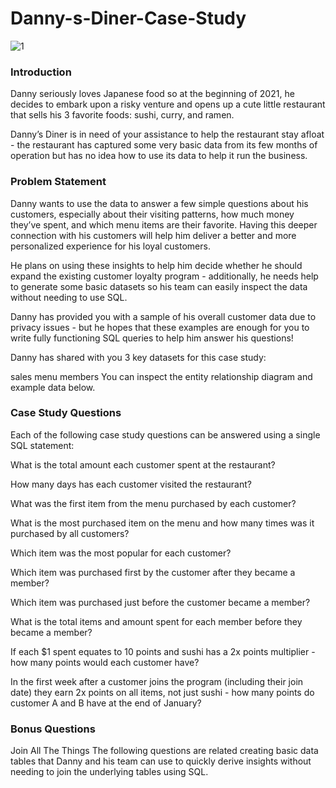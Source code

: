 # Danny-s-Diner-Case-Study

![1](https://github.com/AdhamAbdo/Danny-s-Diner-Case-Study/assets/74153630/6cb8ee38-974f-4b39-9931-0732f65c975e)

### Introduction
Danny seriously loves Japanese food so at the beginning of 2021, he decides to embark upon a risky venture and opens up a cute little restaurant that sells his 3 favorite foods: sushi, curry, and ramen.

Danny’s Diner is in need of your assistance to help the restaurant stay afloat - the restaurant has captured some very basic data from its few months of operation but has no idea how to use its data to help it run the business.

### Problem Statement
Danny wants to use the data to answer a few simple questions about his customers, especially about their visiting patterns, how much money they’ve spent, and which menu items are their favorite. Having this deeper connection with his customers will help him deliver a better and more personalized experience for his loyal customers.

He plans on using these insights to help him decide whether he should expand the existing customer loyalty program - additionally, he needs help to generate some basic datasets so his team can easily inspect the data without needing to use SQL.

Danny has provided you with a sample of his overall customer data due to privacy issues - but he hopes that these examples are enough for you to write fully functioning SQL queries to help him answer his questions!

Danny has shared with you 3 key datasets for this case study:

sales
menu
members
You can inspect the entity relationship diagram and example data below.

### Case Study Questions
Each of the following case study questions can be answered using a single SQL statement:

What is the total amount each customer spent at the restaurant?

How many days has each customer visited the restaurant?

What was the first item from the menu purchased by each customer?

What is the most purchased item on the menu and how many times was it purchased by all customers?

Which item was the most popular for each customer?

Which item was purchased first by the customer after they became a member?

Which item was purchased just before the customer became a member?

What is the total items and amount spent for each member before they became a member?

If each $1 spent equates to 10 points and sushi has a 2x points multiplier - how many points would each customer have?

In the first week after a customer joins the program (including their join date) they earn 2x points on all items, not just sushi - how many points do customer A and B have 
at the end of January?


### Bonus Questions
Join All The Things
The following questions are related creating basic data tables that Danny and his team can use to quickly derive insights without needing to join the underlying tables using SQL.
